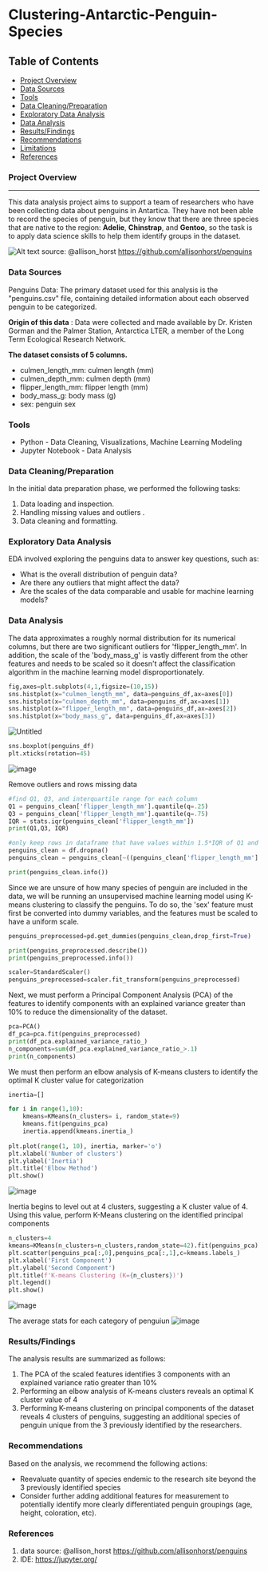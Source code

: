 # Clustering-Antarctic-Penguin-Species


## Table of Contents

- [Project Overview](#project-overview)
- [Data Sources](#data-sources)
- [Tools](#tools)
- [Data Cleaning/Preparation](#data-cleaningpreparation)
- [Exploratory Data Analysis](#exploratory-data-analysis)
- [Data Analysis](#data-analysis)
- [Results/Findings](#resultsfindings)
- [Recommendations](#recommendations)
- [Limitations](#limitations)
- [References](#references)

### Project Overview
---

This data analysis project aims to support a team of researchers who have been collecting data about penguins in Antartica. They have not been able to record the species of penguin, but they know that there are three species that are native to the region: **Adelie**, **Chinstrap**, and **Gentoo**, so the task is to apply data science skills to help them identify groups in the dataset.

![Alt text](https://imgur.com/orZWHly.png)
source: @allison_horst https://github.com/allisonhorst/penguins


### Data Sources

Penguins Data: The primary dataset used for this analysis is the "penguins.csv" file, containing detailed information about each observed penguin to be categorized.

**Origin of this data** : Data were collected and made available by Dr. Kristen Gorman and the Palmer Station, Antarctica LTER, a member of the Long Term Ecological Research Network.

**The dataset consists of 5 columns.**

- culmen_length_mm: culmen length (mm)
- culmen_depth_mm: culmen depth (mm)
- flipper_length_mm: flipper length (mm)
- body_mass_g: body mass (g)
- sex: penguin sex

### Tools

- Python - Data Cleaning, Visualizations, Machine Learning Modeling
- Jupyter Notebook - Data Analysis


### Data Cleaning/Preparation

In the initial data preparation phase, we performed the following tasks:
1. Data loading and inspection.
2. Handling missing values and outliers  .
4. Data cleaning and formatting.

### Exploratory Data Analysis

EDA involved exploring the penguins data to answer key questions, such as:

- What is the overall distribution of penguin data?
- Are there any outliers that might affect the data?
- Are the scales of the data comparable and usable for machine learning models?



### Data Analysis

The data approximates a roughly normal distribution for its numerical columns, but there are two significant outliers for 'flipper_length_mm'. In addition, the scale of the 'body_mass_g' is vastly different from the other features and needs to be scaled so it doesn't affect the classification algorithm in the machine learning model disproportionately.

```python
fig,axes=plt.subplots(4,1,figsize=(10,15))
sns.histplot(x="culmen_length_mm", data=penguins_df,ax=axes[0])
sns.histplot(x="culmen_depth_mm", data=penguins_df,ax=axes[1])
sns.histplot(x="flipper_length_mm", data=penguins_df,ax=axes[2])
sns.histplot(x="body_mass_g", data=penguins_df,ax=axes[3])
```
![Untitled](https://github.com/RicardoGrayson/Clustering-Antarctic-Penguin-Species/assets/63846918/56d256c8-d819-44b0-b8a3-d487a0eefba6)


```python
sns.boxplot(penguins_df)
plt.xticks(rotation=45)
```
![image](https://github.com/RicardoGrayson/Clustering-Antarctic-Penguin-Species/assets/63846918/0cbf21a1-a4bd-41ef-9a44-9fc68bc3652b)

Remove outliers and rows missing data

```python
#find Q1, Q3, and interquartile range for each column
Q1 = penguins_clean['flipper_length_mm'].quantile(q=.25)
Q3 = penguins_clean['flipper_length_mm'].quantile(q=.75)
IQR = stats.iqr(penguins_clean['flipper_length_mm'])
print(Q1,Q3, IQR)

#only keep rows in dataframe that have values within 1.5*IQR of Q1 and Q3
penguins_clean = df.dropna()
penguins_clean = penguins_clean[~((penguins_clean['flipper_length_mm'] < (Q1-1.5*IQR)) | (penguins_clean['flipper_length_mm'] > (Q3+1.5*IQR)))]

print(penguins_clean.info())
```

Since we are unsure of how many species of penguin are included in the data, we will be running an unsupervised machine learning model using K-means clustering to classify the penguins. To do so, the 'sex' feature must first be converted into dummy variables, and the features must be scaled to have a uniform scale.

```python
penguins_preprocessed=pd.get_dummies(penguins_clean,drop_first=True)

print(penguins_preprocessed.describe())
print(penguins_preprocessed.info())
```

```python
scaler=StandardScaler()
penguins_preprocessed=scaler.fit_transform(penguins_preprocessed)
```
Next, we must perform a Principal Component Analysis (PCA) of the features to identify components with an explained variance greater than 10% to reduce the dimensionality of the dataset.

```python
pca=PCA()
df_pca=pca.fit(penguins_preprocessed)
print(df_pca.explained_variance_ratio_)
n_components=sum(df_pca.explained_variance_ratio_>.1)
print(n_components)
```

We must then perform an elbow analysis of K-means clusters to identify the optimal K cluster value for categorization

```python
inertia=[]

for i in range(1,10):
    kmeans=KMeans(n_clusters= i, random_state=9)
    kmeans.fit(penguins_pca)
    inertia.append(kmeans.inertia_)
    
plt.plot(range(1, 10), inertia, marker='o')
plt.xlabel('Number of clusters')
plt.ylabel('Inertia')
plt.title('Elbow Method')
plt.show()
```
![image](https://github.com/RicardoGrayson/Clustering-Antarctic-Penguin-Species/assets/63846918/dfd5ea4a-11ba-419a-bfa5-788e2444cd27)

Inertia begins to level out at 4 clusters, suggesting a K cluster value of 4. Using this value, perform K-Means clustering on the identified principal components

```python
n_clusters=4
kmeans=KMeans(n_clusters=n_clusters,random_state=42).fit(penguins_pca)
plt.scatter(penguins_pca[:,0],penguins_pca[:,1],c=kmeans.labels_)
plt.xlabel('First Component')
plt.ylabel('Second Component')
plt.title(f'K-means Clustering (K={n_clusters})')
plt.legend()
plt.show()
```

![image](https://github.com/RicardoGrayson/Clustering-Antarctic-Penguin-Species/assets/63846918/491fb5b4-f1e4-4de0-b614-0aabcff56f76)

The average stats for each category of penguiun
![image](https://github.com/RicardoGrayson/Clustering-Antarctic-Penguin-Species/assets/63846918/216ef8e1-a688-41e7-997e-27715009d5b2)



### Results/Findings

The analysis results are summarized as follows:
1. The PCA of the scaled features identifies 3 components with an explained variance ratio greater than 10%
2. Performing an elbow analysis of K-means clusters reveals an optimal K cluster value of 4   
3. Performing K-means clustering on principal components of the dataset reveals 4 clusters of penguins, suggesting an additional species of penguin unique from the 3 previously identified by the researchers.

### Recommendations

Based on the analysis, we recommend the following actions:
- Reevaluate quantity of species endemic to the research site beyond the 3 previously identified species
- Consider further adding additional features for measurement to potentially identify more clearly differentiated penguin groupings (age, height, coloration, etc).

### References

1. data source: @allison_horst https://github.com/allisonhorst/penguins
2. IDE: https://jupyter.org/
